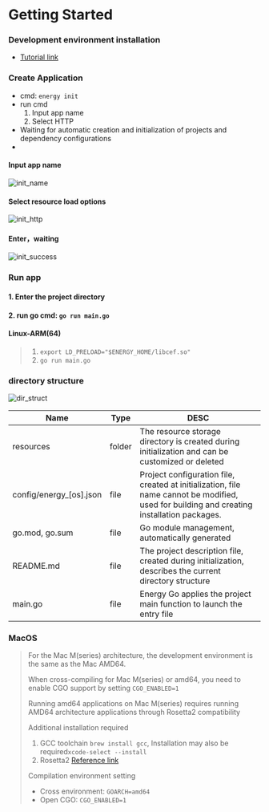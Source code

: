 # Getting Started

### Development environment installation

- [Tutorial link](/en/course/install-env)

### Create Application

- cmd: `energy init`
- run cmd
  1. Input app name
  2. Select HTTP
- Waiting for automatic creation and initialization of projects and dependency configurations
- 
#### Input app name
![init_name](/imgs/assets/init_name.png)

#### Select resource load options
![init_http](/imgs/assets/init_http.png)

#### Enter，waiting
![init_success](/imgs/assets/init_success.png)

### Run app
#### 1. Enter the project directory
#### 2. run go cmd: `go run main.go`
#### Linux-ARM(64)
> 1. `export LD_PRELOAD="$ENERGY_HOME/libcef.so"`
> 2. `go run main.go`

### directory structure
![dir_struct](/imgs/assets/dir_struct.png)

| Name                    | Type   | DESC                                                                                                                                       |
|-------------------------|--------|--------------------------------------------------------------------------------------------------------------------------------------------|
| resources               | folder | The resource storage directory is created during initialization and can be customized or deleted                                           |
| config/energy_[os].json | file   | Project configuration file, created at initialization, file name cannot be modified, used for building and creating installation packages. |
| go.mod, go.sum          | file   | Go module management, automatically generated                                                                                              |
| README.md               | file   | The project description file, created during initialization, describes the current directory structure                                     |
| main.go                 | file   | Energy Go applies the project main function to launch the entry file                                                                       |


### MacOS
> For the Mac M(series) architecture, the development environment is the same as the Mac AMD64.
> 
> When cross-compiling for Mac M(series) or amd64, you need to enable CGO support by setting `CGO_ENABLED=1`
> 
> Running amd64 applications on Mac M(series) requires running AMD64 architecture applications through Rosetta2 compatibility
> 
> Additional installation required
> 1. GCC toolchain `brew install gcc`, Installation may also be required`xcode-select --install`
> 2. Rosetta2 [Reference link](https://support.apple.com/en-us/102527)
>
> Compilation environment setting
> - Cross environment: `GOARCH=amd64`
> - Open CGO: `CGO_ENABLED=1`
